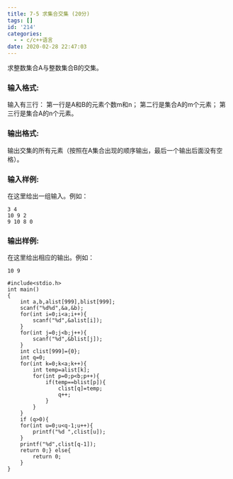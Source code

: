 ```yaml
---
title: 7-5 求集合交集 (20分)
tags: []
id: '214'
categories:
  - - c/c++语言
date: 2020-02-28 22:47:03
---
```


求整数集合A与整数集合B的交集。

### 输入格式:

输入有三行： 第一行是A和B的元素个数m和n； 第二行是集合A的m个元素； 第三行是集合A的n个元素。

### 输出格式:

输出交集的所有元素（按照在A集合出现的顺序输出，最后一个输出后面没有空格）。

### 输入样例:

在这里给出一组输入。例如：

```
3 4
10 9 2
9 10 8 0
```

### 输出样例:

在这里给出相应的输出。例如：

```
10 9
```

```
#include<stdio.h>
int main()
{
    int a,b,alist[999],blist[999];
    scanf("%d%d",&a,&b);
    for(int i=0;i<a;i++){
        scanf("%d",&alist[i]);
    }
    for(int j=0;j<b;j++){
        scanf("%d",&blist[j]);
    }
    int clist[999]={0};
    int q=0;
    for(int k=0;k<a;k++){
        int temp=alist[k];
        for(int p=0;p<b;p++){
            if(temp==blist[p]){
                clist[q]=temp;
                q++;
            }
        }
    }
    if (q>0){
    for(int u=0;u<q-1;u++){
        printf("%d ",clist[u]);
    }
    printf("%d",clist[q-1]);
    return 0;} else{
        return 0;
    }
}
```